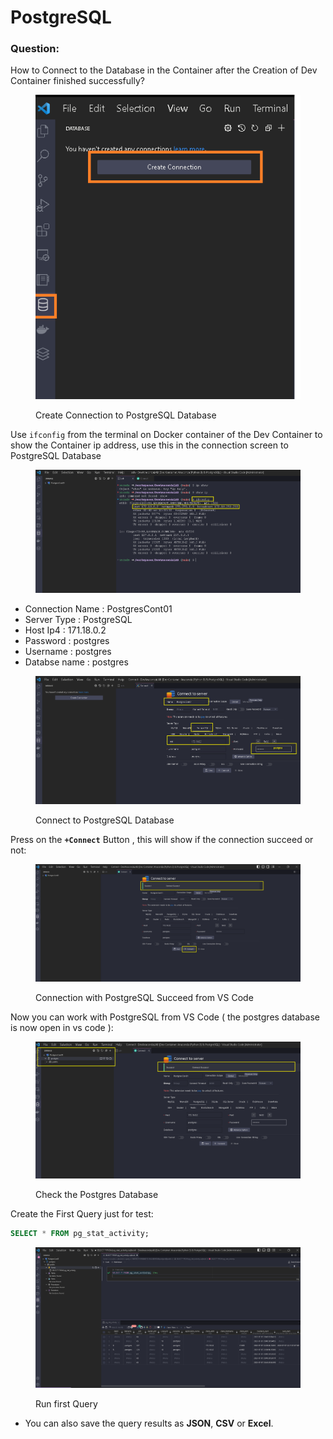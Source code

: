# PostgreSQL

### Question:

How to Connect to the Database in the Container after the Creation of Dev Container finished successfully?

<figure><img src="../.gitbook/assets/01-connect-to-postgresql-database-from-vscode.png" alt=""><figcaption><p>Create Connection to PostgreSQL Database</p></figcaption></figure>

Use `ifconfig` from the terminal on Docker container of the Dev Container to show the Container ip address, use this in the connection screen to PostgreSQL Database

<figure><img src="../.gitbook/assets/04-ifconfig-command-in-docker-container.png" alt=""><figcaption></figcaption></figure>

* Connection Name : PostgresCont01
* Server Type : PostgreSQL
* Host Ip4 : 171.18.0.2
* Password : postgres
* Username : postgres
* Databse name : postgres

<figure><img src="../.gitbook/assets/02-connection-parameters--to-postgresql-database-from-vscode.png" alt=""><figcaption><p>Connect to PostgreSQL Database</p></figcaption></figure>

Press on the **`+Connect`** Button , this will show if the connection succeed or not:

<figure><img src="../.gitbook/assets/03-connection-success--to-postgresql-database-from-vscode.png" alt=""><figcaption><p>Connection with PostgreSQL Succeed from VS Code</p></figcaption></figure>

Now you can work with PostgreSQL from VS Code ( the postgres database is now open in vs code ):

<figure><img src="../.gitbook/assets/05-vscode-connected-to-postgresql.png" alt=""><figcaption><p>Check the Postgres Database</p></figcaption></figure>

Create the First Query just for test:

```sql
SELECT * FROM pg_stat_activity;
```

<figure><img src="../.gitbook/assets/06-create-the-first-query-for-postgresql-database.png" alt=""><figcaption><p>Run first Query</p></figcaption></figure>

* You can also save the query results as **JSON**, **CSV** or **Excel**.
